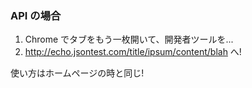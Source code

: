 ### API の場合

1. Chrome でタブをもう一枚開いて、開発者ツールを...
2. http://echo.jsontest.com/title/ipsum/content/blah へ!

使い方はホームページの時と同じ!
